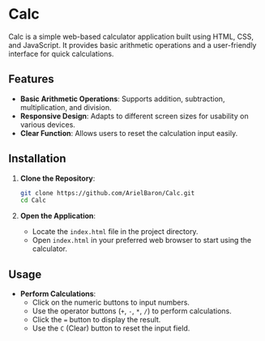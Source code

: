 # Calc

Calc is a simple web-based calculator application built using HTML, CSS, and JavaScript. It provides basic arithmetic operations and a user-friendly interface for quick calculations.

## Features

- **Basic Arithmetic Operations**: Supports addition, subtraction, multiplication, and division.
- **Responsive Design**: Adapts to different screen sizes for usability on various devices.
- **Clear Function**: Allows users to reset the calculation input easily.

## Installation

1. **Clone the Repository**:

   ```bash
   git clone https://github.com/ArielBaron/Calc.git
   cd Calc
   ```

2. **Open the Application**:

   - Locate the `index.html` file in the project directory.
   - Open `index.html` in your preferred web browser to start using the calculator.

## Usage

- **Perform Calculations**:
  - Click on the numeric buttons to input numbers.
  - Use the operator buttons (`+`, `-`, `*`, `/`) to perform calculations.
  - Click the `=` button to display the result.
  - Use the `C` (Clear) button to reset the input field.



